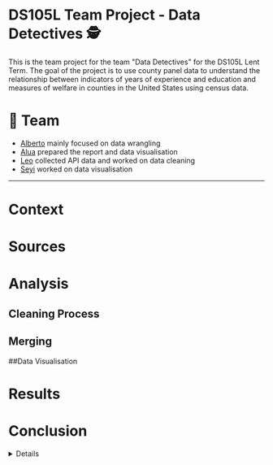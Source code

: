 
# DS105L Team Project - Data Detectives 🕵

This is the team project for the team "Data Detectives" for the DS105L Lent Term. The goal of the project is to use county panel data to understand the relationship between indicators of years of experience and education and measures of welfare in counties in the United States using census data.

# 👥 **Team** 

- [Alberto](https://github.com/amartino1-lse) mainly focused on data wrangling
- [Alua](https://github.com/atelemtayeva) prepared the report and data visualisation
- [Leo](https://github.com/leomassoc) collected API data and worked on data cleaning
- [Seyi](https://github.com/seyiojolse) worked on data visualisation

---

# Context

# Sources

# Analysis

## Cleaning Process

## Merging 

##Data Visualisation

# Results

# Conclusion


<details> # Bibliography

</details>

